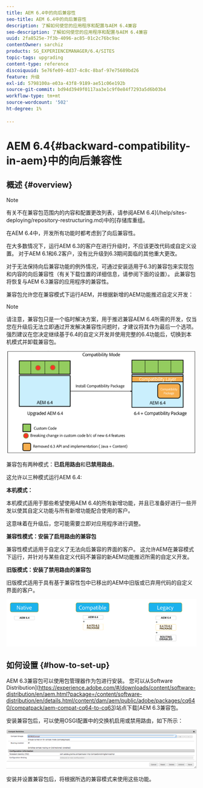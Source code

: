 ```yaml
---
title: AEM 6.4中的向后兼容性
seo-title: AEM 6.4中的向后兼容性
description: 了解如何使您的应用程序和配置与AEM 6.4兼容
seo-description: 了解如何使您的应用程序和配置与AEM 6.4兼容
uuid: 2fa8525e-7f3b-4096-ac85-01c2c76bc9ac
contentOwner: sarchiz
products: SG_EXPERIENCEMANAGER/6.4/SITES
topic-tags: upgrading
content-type: reference
discoiquuid: 5e76fe09-4d37-4c8c-8baf-97e75689bd26
feature: 升级
exl-id: 5798100a-e03a-43f8-9189-ae51c06e192b
source-git-commit: bd94d3949f0117aa3e1c9f0e84f7293a5d6b03b4
workflow-type: tm+mt
source-wordcount: '502'
ht-degree: 1%

---
```


# AEM 6.4{#backward-compatibility-in-aem}中的向后兼容性

## 概述 {#overview}

>[!NOTE]
>
>有关不在兼容包范围内的内容和配置更改列表，请参阅AEM 6.4](/help/sites-deploying/repository-restructuring.md)中的[存储库重组。

在AEM 6.4中，开发所有功能时都考虑到了向后兼容性。

在大多数情况下，运行AEM 6.3的客户在进行升级时，不应该更改代码或自定义设置。 对于AEM 6.1和6.2客户，没有比升级到6.3期间面临的其他重大更改。

对于无法保持向后兼容功能的例外情况，可通过安装适用于6.3的兼容包来实现包和内容的向后兼容性（有关下载位置的详细信息，请参阅下面的设置）。 此兼容包将恢复与AEM 6.3兼容的应用程序的兼容性。

兼容包允许您在兼容模式下运行AEM，并根据新增的AEM功能推迟自定义开发：

>[!NOTE]
>
>请注意，兼容包只是一个临时解决方案，用于推迟兼容AEM 6.4所需的开发，仅当您在升级后无法立即通过开发解决兼容性问题时，才建议将其作为最后一个选项。 强烈建议在您决定继续基于6.4的自定义开发并使用完整的6.4功能后，切换到本机模式并卸载兼容包。

![screen_shot_2018-04-05at43339pm](assets/screen_shot_2018-04-05at43339pm.png)

兼容包有两种模式：**已启用路由**&#x200B;和&#x200B;**已禁用路由**。

这允许以三种模式运行AEM 6.4:

**本机模式：**

本机模式适用于那些希望使用AEM 6.4的所有新增功能，并且已准备好进行一些开发以使其自定义功能与所有新增功能配合使用的客户。

这意味着在升级后，您可能需要立即对应用程序进行调整。

**兼容性模式：安装了启用路由的兼容包**

兼容性模式适用于自定义了无法向后兼容的界面的客户。 这允许AEM在兼容模式下运行，并针对与某些自定义代码不兼容的新AEM功能推迟所需的自定义开发。

**旧版模式：安装了禁用路由的兼容包**

旧版模式适用于具有基于兼容性包中已移出的AEM中旧版或已弃用代码的自定义界面的客户。

![image2018-2-12_23-58-37](assets/image2018-2-12_23-58-37.png)

## 如何设置 {#how-to-set-up}

AEM 6.3兼容包可以使用包管理器作为包进行安装。 您可以从Software Distribution](https://experience.adobe.com/#/downloads/content/software-distribution/en/aem.html?package=/content/software-distribution/en/details.html/content/dam/aem/public/adobe/packages/cq640/compatpack/aem-compat-cq64-to-cq63)站点下载[AEM 6.3兼容包。

安装兼容包后，可以使用OSGI配置中的交换机启用或禁用路由，如下所示：

![screen_shot_2017-11-27at122421pm](assets/screen_shot_2017-11-27at122421pm.png)

安装并设置兼容包后，将根据所选的兼容模式来使用这些功能。
